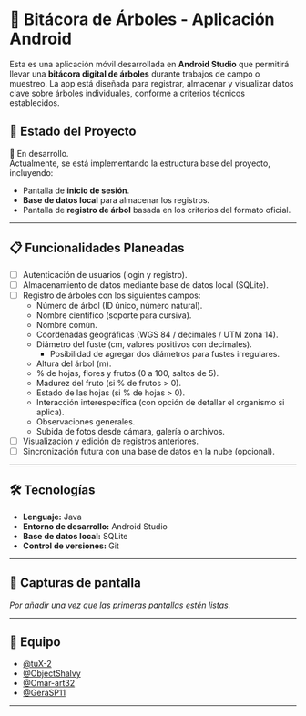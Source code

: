 # 🌳 Bitácora de Árboles - Aplicación Android

Esta es una aplicación móvil desarrollada en **Android Studio** que permitirá llevar una **bitácora digital de árboles** durante trabajos de campo o muestreo. La app está diseñada para registrar, almacenar y visualizar datos clave sobre árboles individuales, conforme a criterios técnicos establecidos.

## 📱 Estado del Proyecto

🚧 En desarrollo.  
Actualmente, se está implementando la estructura base del proyecto, incluyendo:
- Pantalla de **inicio de sesión**.
- **Base de datos local** para almacenar los registros.
- Pantalla de **registro de árbol** basada en los criterios del formato oficial.

---

## 📋 Funcionalidades Planeadas

- [ ] Autenticación de usuarios (login y registro).
- [ ] Almacenamiento de datos mediante base de datos local (SQLite).
- [ ] Registro de árboles con los siguientes campos:
  - Número de árbol (ID único, número natural).
  - Nombre científico (soporte para cursiva).
  - Nombre común.
  - Coordenadas geográficas (WGS 84 / decimales / UTM zona 14).
  - Diámetro del fuste (cm, valores positivos con decimales).
    - Posibilidad de agregar dos diámetros para fustes irregulares.
  - Altura del árbol (m).
  - % de hojas, flores y frutos (0 a 100, saltos de 5).
  - Madurez del fruto (si % de frutos > 0).
  - Estado de las hojas (si % de hojas > 0).
  - Interacción interespecífica (con opción de detallar el organismo si aplica).
  - Observaciones generales.
  - Subida de fotos desde cámara, galería o archivos.
- [ ] Visualización y edición de registros anteriores.
- [ ] Sincronización futura con una base de datos en la nube (opcional).

---

## 🛠️ Tecnologías

- **Lenguaje:** Java
- **Entorno de desarrollo:** Android Studio
- **Base de datos local:** SQLite
- **Control de versiones:** Git

---

## 📸 Capturas de pantalla

*Por añadir una vez que las primeras pantallas estén listas.*

---

## 👥 Equipo

- [@tuX-2](https://github.com/tuX-2)
- [@ObjectShalvy](https://github.com/ObjectShalvy)
- [@Omar-art32](https://github.com/Omar-art32)
- [@GeraSP11](https://github.com/GeraSP11)

---

